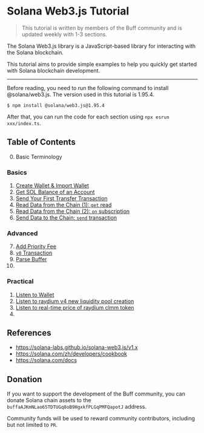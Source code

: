# Solana Web3.js Tutorial

> This tutorial is written by members of the Buff community and is updated weekly with 1-3 sections.

The Solana Web3.js library is a JavaScript-based library for interacting with the Solana blockchain.

This tutorial aims to provide simple examples to help you quickly get started with Solana blockchain development.

---

Before reading, you need to run the following command to install @solana/web3.js. The version used in this tutorial is 1.95.4.

```
$ npm install @solana/web3.js@1.95.4
```

After that, you can run the code for each section using `npx esrun xxx/index.ts`.

## Table of Contents

0. Basic Terminology

### Basics

1. [Create Wallet & Import Wallet](./en/01-wallet/)
2. [Get SOL Balance of an Account](./en/02-balance/)
3. [Send Your First Transfer Transaction](./en/03-transfer/)
4. [Read Data from the Chain (1): `get` read](./en/04-get/)
5. [Read Data from the Chain (2): `on` subscription](./en/05-on/)
6. [Send Data to the Chain: `send` transaction](./en/06-send/)

### Advanced

7. [Add Priority Fee](./en/07-cu/)
8. [`v0` Transaction](./en/08-v0/)
9. [Parse Buffer](./en/09-buffer/)
10. 

### Practical

1. [Listen to Wallet](./en/example-01-subWallet/)
2. [Listen to raydium v4 new liquidity pool creation](./en/example-02-subNewPool/)
3. [Listen to real-time price of raydium clmm token](./en/example-03-subPrice/)
4. 

## References

- https://solana-labs.github.io/solana-web3.js/v1.x
- https://solana.com/zh/developers/cookbook
- https://solana.com/docs

## Donation

If you want to support the development of the Buff community, you can donate Solana chain assets to the `buffaAJKmNLao65TDTUGq8oB9HgxkfPLGqPMFQapotJ` address.

Community funds will be used to reward community contributors, including but not limited to `PR`.